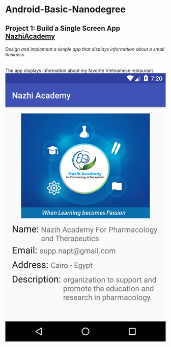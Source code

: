 # Android-Basic-Nanodegree
## Project 1: Build a Single Screen App [NazhiAcademy](https://github.com/MuhammadAttia/Android-Basic-Nanodegree/tree/master/Project%201-%20Build%20a%20Single%20Screen%20App/NazhiAcademy)
###### Design and implement a simple app that displays information about a small business.

The app displays information about my favorite Vietnamese restaurant.
![NazhiAcademy](https://github.com/MuhammadAttia/Android-Basic-Nanodegree/blob/master/Project%201-%20Build%20a%20Single%20Screen%20App/NazhiAcademy/nazhi.png)
